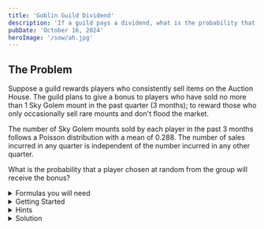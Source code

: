 ```yaml
---
title: 'Goblin Guild Dividend'
description: 'If a guild pays a dividend, what is the probability that someone in the guild received it?'
pubDate: 'October 16, 2024'
heroImage: '/sow/ah.jpg'
---
```


## The Problem
Suppose a guild rewards players who consistently sell items on the Auction House. The guild plans to give a bonus to players who have sold no more than 1 Sky Golem mount in the past quarter (3 months); to reward those who only occasionally sell rare mounts and don't flood the market.

The number of Sky Golem mounts sold by each player in the past 3 months follows a Poisson distribution with a mean of 0.288. The number of sales incurred in any quarter is independent of the number incurred in any other quarter.

What is the probability that a player chosen at random from the group will receive the bonus?
<details>
<summary>Formulas you will need</summary>

**Poisson Probability Formula**: $P(X=k)=\frac{\lambda^ke^{-\lambda}}{k!}$
</details>
<details>
<summary>Getting Started</summary>

- Find $\lambda$ for the quarter
- Calculate the probability ($P[\text{A player has sold no more than 1 Sky Golem in the last quarter}]$)

</details>
<details>
<summary>Hints</summary>

- $P[\text{A player has sold no more than 1 Sky Golem in the last quarter}] = P(X\leq1)$
- $P(X\leq1) = P(X=0)+P(X+1)$
- $\lambda_{\text{3 months}} = 3\lambda$
</details>
<details>
<summary>Solution</summary>

First calculate the adjusted $\lambda$  
$\lambda_{\text{3 months}} = 3\lambda=3\times0.288=0.864$

Use the Poisson probability formula to calculate $P(X=0)$ & $P(X=1)$  
$P(X=0) = \frac{0.864^0e^{-0.864}}{0!} = \frac{1\times e^{-0.864}}{1} = e^{-0.864}\approx 0.4213$  
$P(X=1) = \frac{0.864^1e^{-0.864}}{0!} = \frac{0.864\times e^{-0.864}}{1} = 0.864\times e^{-0.864}\approx 0.3634$  
Therefore  
$P(X<2)=P(X=0)+P(X=1)=0.4213+0.3634=0.7847$

</details>